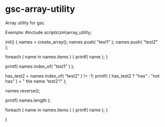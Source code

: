 # gsc-array-utility
Array utility for gsc

Exemple:
#include scripts\zm\array_utility;

init()
{
  names = create_array();
  names push( "test1" );
  names push( "test2" );

  foreach ( name in names.items )
  {
    printf( name );
  }

  printf( names index_of( "test1" ) );

  has_test2 = names index_of( "test2" ) != -1;
  printf( ( has_test2 ? "has" : "not has" ) + " the name 'test2'!" );

  names reverse();

  printf( names.length );

  foreach ( name in names.items )
  {
    printf( name );
  }

}
